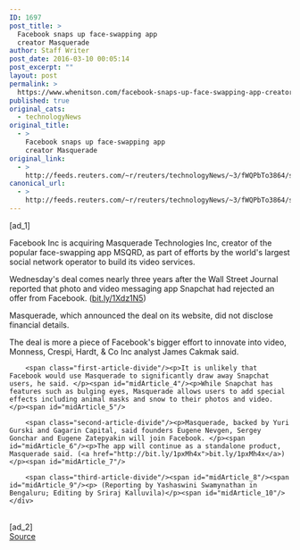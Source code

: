 ```yaml
---
ID: 1697
post_title: >
  Facebook snaps up face-swapping app
  creator Masquerade
author: Staff Writer
post_date: 2016-03-10 00:05:14
post_excerpt: ""
layout: post
permalink: >
  https://www.whenitson.com/facebook-snaps-up-face-swapping-app-creator-masquerade/
published: true
original_cats:
  - technologyNews
original_title:
  - >
    Facebook snaps up face-swapping app
    creator Masquerade
original_link:
  - >
    http://feeds.reuters.com/~r/reuters/technologyNews/~3/fWQPbTo3864/story01.htm
canonical_url:
  - >
    http://feeds.reuters.com/~r/reuters/technologyNews/~3/fWQPbTo3864/story01.htm
---
```

 [ad_1]
<br><div id="articleText">
<span id="midArticle_start"/>

<span class="focusParagraph" readability="5"><p><span class="articleLocatio&lt;/span&gt;n">Facebook Inc is acquiring Masquerade Technologies Inc, creator of the popular face-swapping app MSQRD, as part of efforts by the world's largest social network operator to build its video services.</span></p></span><span id="midArticle_0"/><p>Wednesday's deal comes nearly three years after the Wall Street Journal reported that photo and video messaging app Snapchat had rejected an offer from Facebook. (<a href="http://bit.ly/1Xdz1N5">bit.ly/1Xdz1N5</a>)</p><span id="midArticle_1"/><p>Masquerade, which announced the deal on its website, did not disclose financial details.</p><span id="midArticle_2"/><p>The deal is more a piece of Facebook's bigger effort to innovate into video, Monness, Crespi, Hardt, &amp; Co Inc analyst James Cakmak said.</p><span id="midArticle_3"/>
        
        <span class="first-article-divide"/><p>It is unlikely that Facebook would use Masquerade to significantly draw away Snapchat users, he said. </p><span id="midArticle_4"/><p>While Snapchat has features such as bulging eyes, Masquerade allows users to add special effects including animal masks and snow to their photos and video. </p><span id="midArticle_5"/>
        
        <span class="second-article-divide"/><p>Masquerade, backed by Yuri Gurski and Gagarin Capital, said founders Eugene Nevgen, Sergey Gonchar and Eugene Zatepyakin will join Facebook. </p><span id="midArticle_6"/><p>The app will continue as a standalone product, Masquerade said. (<a href="http://bit.ly/1pxMh4x">bit.ly/1pxMh4x</a>)</p><span id="midArticle_7"/>
        
        <span class="third-article-divide"/><span id="midArticle_8"/><span id="midArticle_9"/><p> (Reporting by Yashaswini Swamynathan in Bengaluru; Editing by Sriraj Kalluvila)</p><span id="midArticle_10"/></div>
<br>[ad_2]
<br><a href="http://feeds.reuters.com/~r/reuters/technologyNews/~3/fWQPbTo3864/story01.htm">Source </a>